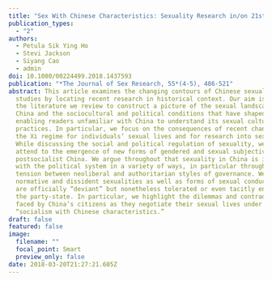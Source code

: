 ```yaml
---
title: "Sex With Chinese Characteristics: Sexuality Research in/on 21st-Century China"
publication_types:
  - "2"
authors:
  - Petula Sik Ying Ho
  - Stevi Jackson
  - Siyang Cao
  - admin
doi: 10.1080/00224499.2018.1437593
publication: "*The Journal of Sex Research, 55*(4-5), 486-521"
abstract: This article examines the changing contours of Chinese sexuality
  studies by locating recent research in historical context. Our aim is to use
  the literature we review to construct a picture of the sexual landscape in
  China and the sociocultural and political conditions that have shaped it,
  enabling readers unfamiliar with China to understand its sexual culture and
  practices. In particular, we focus on the consequences of recent changes under
  the Xi regime for individuals’ sexual lives and for research into sexuality.
  While discussing the social and political regulation of sexuality, we also
  attend to the emergence of new forms of gendered and sexual subjectivity in
  postsocialist China. We argue throughout that sexuality in China is interwoven
  with the political system in a variety of ways, in particular through the
  tension between neoliberal and authoritarian styles of governance. We explore
  normative and dissident sexualities as well as forms of sexual conduct that
  are officially “deviant” but nonetheless tolerated or even tacitly enabled by
  the party-state. In particular, we highlight the dilemmas and contradictions
  faced by China’s citizens as they negotiate their sexual lives under
  “socialism with Chinese characteristics.”
draft: false
featured: false
image:
  filename: ""
  focal_point: Smart
  preview_only: false
date: 2018-03-20T21:27:21.605Z
---
```


